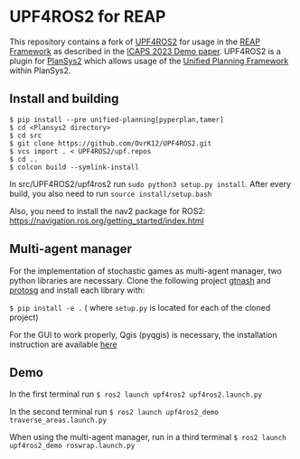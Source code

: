 # UPF4ROS2 for REAP

This repository contains a fork of [UPF4ROS2](https://github.com/PlanSys2/UPF4ROS2) for usage in the [REAP Framework](https://github.com/UniBwM-IFS-AILab/REAP) as described in the [ICAPS 2023 Demo paper](https://icaps23.icaps-conference.org/program/demos/#3216). UPF4ROS2 is a plugin for [PlanSys2](https://plansys2.github.io/) which allows usage of the [Unified Planning Framework](https://github.com/aiplan4eu/unified-planning) within PlanSys2.

## Install and building

```
$ pip install --pre unified-planning[pyperplan,tamer]
$ cd <Plansys2 directory>
$ cd src
$ git clone https://github.com/OvrK12/UPF4ROS2.git
$ vcs import . < UPF4ROS2/upf.repos
$ cd ..
$ colcon build --symlink-install
```

In src/UPF4ROS2/upf4ros2 run `sudo python3 setup.py install`. After every build, you also need to run `source install/setup.bash`

Also, you need to install the nav2 package for ROS2: https://navigation.ros.org/getting_started/index.html

## Multi-agent manager

For the implementation of stochastic games as multi-agent manager, two python libraries are necessary. 
Clone the following project [gtnash](https://forgemia.inra.fr/game-theory-tools-group/gtnash) and [protosg](https://forgemia.inra.fr/pauljourdan22/protoSG) and install each library with:

`$ pip install -e .` ( where `setup.py` is located for each of the cloned project)

For the GUI to work properly, Qgis (pyqgis) is necessary, the installation instruction are available [here](https://www.qgis.org/en/site/forusers/alldownloads.html#linux)

## Demo
In the first terminal run
`$ ros2 launch upf4ros2 upf4ros2.launch.py`

In the second terminal run
`$ ros2 launch upf4ros2_demo traverse_areas.launch.py`

When using the multi-agent manager, run in a third terminal
`$ ros2 launch upf4ros2_demo roswrap.launch.py`

